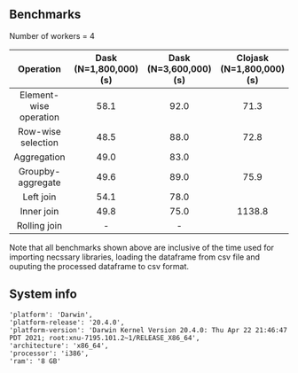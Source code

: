 ## Benchmarks

Number of workers = 4

| Operation | Dask (N=1,800,000) (s) | Dask (N=3,600,000) (s) | Clojask (N=1,800,000) (s) | Clojask (N=3,600,000) (s) |
| :---:   | :-: | :-: | :-: | :-: |
| Element-wise operation | 58.1 | 92.0 | 71.3 | 133.3 |
| Row-wise selection | 48.5 | 88.0 | 72.8 | 145.6 |
| Aggregation | 49.0 | 83.0 | | |
| Groupby-aggregate | 49.6 | 89.0 | 75.9 | |
| Left join | 54.1 | 78.0 | | |
| Inner join | 49.8 | 75.0 | 1138.8 | |
| Rolling join | - | - | | |

Note that all benchmarks shown above are inclusive of the time used for importing necssary libraries, loading the dataframe from csv file and ouputing the processed dataframe to csv format.


## System info
```
'platform': 'Darwin',
'platform-release': '20.4.0',
'platform-version': 'Darwin Kernel Version 20.4.0: Thu Apr 22 21:46:47 PDT 2021; root:xnu-7195.101.2~1/RELEASE_X86_64',
'architecture': 'x86_64',
'processor': 'i386',
'ram': '8 GB'
```
